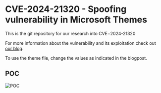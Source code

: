 # CVE-2024-21320 - Spoofing vulnerability in Microsoft Themes
This is the git repository for our research into CVE=2024-21320

For more information about the vulnerability and its exploitation check out [our blog](http://akamai.com/blog/security-research/leaking-ntlm-credentials-through-windows-themes).

To use the theme file, change the values as indicated in the blogpost.
## POC
![POC](https://github.com/akamai/akamai-security-research/blob/main/PoCs/CVE-2024-21320/POC.gif)
